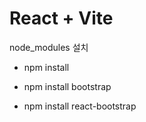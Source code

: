 # React + Vite

node_modules 설치
- npm install
- npm install bootstrap

- npm install react-bootstrap
